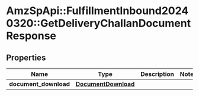 # AmzSpApi::FulfillmentInbound20240320::GetDeliveryChallanDocumentResponse

## Properties
Name | Type | Description | Notes
------------ | ------------- | ------------- | -------------
**document_download** | [**DocumentDownload**](DocumentDownload.md) |  | 

